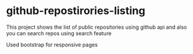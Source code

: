 # github-repostirories-listing
This project shows the list of public repositories using github api and also you can search repos using search feature

Used bootstrap for responsive pages